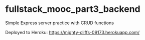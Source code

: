 # fullstack_mooc_part3_backend
Simple Express server practice with CRUD functions

Deployed to Heroku: https://mighty-cliffs-09173.herokuapp.com/
